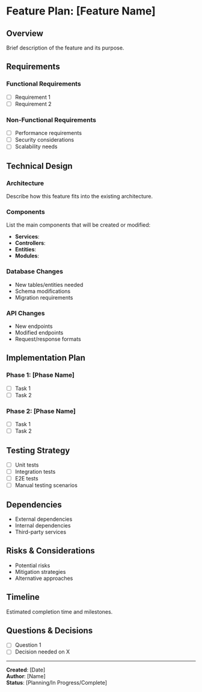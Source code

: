 # Feature Plan: [Feature Name]

## Overview
Brief description of the feature and its purpose.

## Requirements
### Functional Requirements
- [ ] Requirement 1
- [ ] Requirement 2

### Non-Functional Requirements
- [ ] Performance requirements
- [ ] Security considerations
- [ ] Scalability needs

## Technical Design

### Architecture
Describe how this feature fits into the existing architecture.

### Components
List the main components that will be created or modified:
- **Services**: 
- **Controllers**: 
- **Entities**: 
- **Modules**: 

### Database Changes
- New tables/entities needed
- Schema modifications
- Migration requirements

### API Changes
- New endpoints
- Modified endpoints
- Request/response formats

## Implementation Plan

### Phase 1: [Phase Name]
- [ ] Task 1
- [ ] Task 2

### Phase 2: [Phase Name]
- [ ] Task 1
- [ ] Task 2

## Testing Strategy
- [ ] Unit tests
- [ ] Integration tests
- [ ] E2E tests
- [ ] Manual testing scenarios

## Dependencies
- External dependencies
- Internal dependencies
- Third-party services

## Risks & Considerations
- Potential risks
- Mitigation strategies
- Alternative approaches

## Timeline
Estimated completion time and milestones.

## Questions & Decisions
- [ ] Question 1
- [ ] Decision needed on X

---
**Created**: [Date]  
**Author**: [Name]  
**Status**: [Planning/In Progress/Complete]